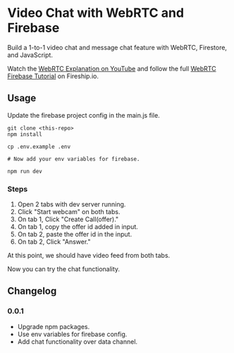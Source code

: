# Video Chat with WebRTC and Firebase

Build a 1-to-1 video chat and message chat feature with WebRTC, Firestore, and JavaScript. 

Watch the [WebRTC Explanation on YouTube](https://youtu.be/WmR9IMUD_CY) and follow the full [WebRTC Firebase Tutorial](https://fireship.io/lessons/webrtc-firebase-video-chat) on Fireship.io. 


## Usage

Update the firebase project config in the main.js file. 

```
git clone <this-repo>
npm install

cp .env.example .env

# Now add your env variables for firebase.

npm run dev
```

### Steps

1. Open 2 tabs with dev server running.
2. Click "Start webcam" on both tabs.
3. On tab 1, Click "Create Call(offer)."
4. On tab 1, copy the offer id added in input.
5. On tab 2, paste the offer id in the input.
6. On tab 2, Click "Answer."

At this point, we should have video feed from both tabs.

Now you can try the chat functionality.

## Changelog

### 0.0.1

- Upgrade npm packages.
- Use env variables for firebase config.
- Add chat functionality over data channel.
